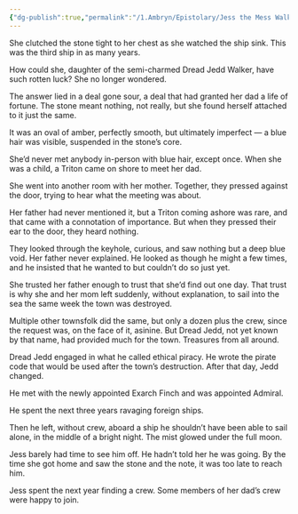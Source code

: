 ```yaml
---
{"dg-publish":true,"permalink":"/1.Ambryn/Epistolary/Jess the Mess Walker/"}
---
```


She clutched the stone tight to her chest as she watched the ship sink. This was the third ship in as many years. 

How could she, daughter of the semi-charmed Dread Jedd Walker, have such rotten luck? She no longer wondered. 

The answer lied in a deal gone sour, a deal that had granted her dad a life of fortune. The stone meant nothing, not really, but she found herself attached to it just the same. 

It was an oval of amber, perfectly smooth, but ultimately imperfect — a blue hair was visible, suspended in the stone’s core. 

She’d never met anybody in-person with blue hair, except once. When she was a child, a Triton came on shore to meet her dad. 

She went into another room with her mother. Together, they pressed against the door, trying to hear what the meeting was about. 

Her father had never mentioned it, but a Triton coming ashore was rare, and that came with a connotation of importance. But when they pressed their ear to the door, they heard nothing. 

They looked through the keyhole, curious, and saw nothing but a deep blue void. Her father never explained. He looked as though he might a few times, and he insisted that he wanted to but couldn’t do so just yet. 

She trusted her father enough to trust that she’d find out one day. That trust is why she and her mom left suddenly, without explanation, to sail into the sea the same week the town was destroyed. 

Multiple other townsfolk did the same, but only a dozen plus the crew, since the request was, on the face of it, asinine. But Dread Jedd, not yet known by that name, had provided much for the town. Treasures from all around. 

Dread Jedd engaged in what he called ethical piracy. He wrote the pirate code that would be used after the town’s destruction. After that day, Jedd changed. 

He met with the newly appointed Exarch Finch and was appointed Admiral. 

He spent the next three years ravaging foreign ships. 

Then he left, without crew, aboard a ship he shouldn’t have been able to sail alone, in the middle of a bright night. The mist glowed under the full moon. 

Jess barely had time to see him off. He hadn’t told her he was going. By the time she got home and saw the stone and the note, it was too late to reach him. 

Jess spent the next year finding a crew. Some members of her dad’s crew were happy to join.